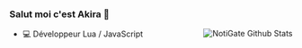 ### Salut moi c'est Akira 👋
<img align="right" alt="NotiGate Github Stats" src="https://github-readme-stats.vercel.app/api?username=kazu-exe&show_icons=true&hide_border=true&theme=discord_old_blurple" />

- 💻 Développeur Lua / JavaScript

